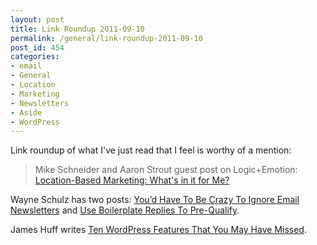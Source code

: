 ```yaml
---
layout: post
title: Link Roundup 2011-09-10
permalink: /general/link-roundup-2011-09-10
post_id: 454
categories:
- email
- General
- Location
- Marketing
- Newsletters
- Aside
- WordPress
---
```


Link roundup of what I've just read that I feel is worthy of a mention:

>Mike Schneider and Aaron Strout guest post on Logic+Emotion: [Location-Based Marketing: What's in it for Me?](http://darmano.typepad.com/logic_emotion/2011/09/lbm.html)

Wayne Schulz has two posts: [You’d Have To Be Crazy To Ignore Email Newsletters](http://erplife.com/2011/09/09/youd-have-to-be-crazy-to-ignore-email-newsletters/) and [Use Boilerplate Replies To Pre-Qualify](http://erplife.com/2011/09/09/use-boilerplate-replies-to-pre-qualify-tip/).

James Huff writes [Ten WordPress Features That You May Have Missed](http://weblogtoolscollection.com/archives/2011/09/09/ten-wordpress-features-that-you-may-have-missed/).
